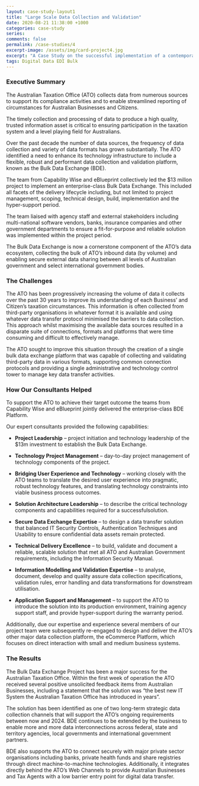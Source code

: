 ```yaml
---
layout: case-study-layout1
title: "Large Scale Data Collection and Validation"
date: 2020-08-21 11:38:00 +1000
categories: case-study
series: 
comments: false
permalink: /case-studies/4
excerpt-image: /assets/img/card-project4.jpg
excerpt: "A Case Study on the successful implementation of a contemporary data collection and validation solution."
tags: Digital Data EDI Bulk
---
```


### Executive Summary


The Australian Taxation Office (ATO) collects data from numerous sources to support its
compliance activities and to enable streamlined reporting of circumstances for Australian
Businesses and Citizens.

The timely collection and processing of data to produce a high quality, trusted information
asset is critical to ensuring participation in the taxation system and a level playing
field for Australians.

Over the past decade the number of data sources, the frequency of data collection and
variety of data formats has grown substantially. The ATO identified a need to enhance its
technology infrastructure to include a flexible, robust and performant data collection and
validation platform, known as the Bulk Data Exchange (BDE).

The team from Capability Wise and eBlueprint collectively led the $13 millon project to
implement an enterprise-class Bulk Data Exchange. This included all facets of the delivery
lifecycle including, but not limited to project management, scoping, technical design,
build, implementation and the hyper-support period.

The team liaised with agency staff and external stakeholders including multi-national
software vendors, banks, insurance companies and other government departments to
ensure a fit-for-purpose and reliable solution was implemented within the project
period.

The Bulk Data Exchange is now a cornerstone component of the ATO’s data ecosystem,
collecting the bulk of ATO’s inbound data (by volume) and enabling secure external data
sharing between all levels of Australian government and select international government
bodies.


### The Challenges

The ATO has been progressively increasing the volume of data it collects over the past 30 years to improve its understanding of each Business’ and Citizen’s taxation circumstances. This information is often collected from third-party organisations in whatever format it is available and using whatever data transfer protocol minimised the barriers to data collection. This approach whilst maximising the available data sources resulted in a disparate suite of connections, formats and platforms that were time consuming and difficult to effectively manage.

The ATO sought to improve this situation through the creation of a single bulk data exchange platform that was capable of collecting and validating third-party data in various formats, supporting common connection protocols and providing a single administrative and technology control tower to manage key data transfer activities.



### How Our Consultants Helped
To support the ATO to achieve their target outcome the teams from Capability Wise and eBlueprint jointly delivered the enterprise-class BDE Platform. 

Our expert consultants provided the following capabilities:

- **Project Leadership** – project initiation and technology leadership of the $13m investment to establish the Bulk Data Exchange.

- **Technology Project Management** – day-to-day project management of technology components of the project.

- **Bridging User Experience and Technology** – working closely with the ATO teams to translate the desired user experience into pragmatic, robust technology features, and translating technology constraints into viable business process outcomes.

- **Solution Architecture Leadership** – to describe the critical technology components and capabilities required for a successfulsolution.

- **Secure Data Exchange Expertise** – to design a data transfer solution that balanced IT Security Controls, Authentication Techniques and Usability to ensure confidential data assets remain protected.

- **Technical Delivery Excellence** – to build, validate and document a reliable, scalable solution that met all ATO and Australian Government requirements, including the Information Security Manual.

- **Information Modelling and Validation Expertise** – to analyse, document, develop and quality assure data collection specifications, validation rules, error handling and data transformations for downstream utilisation.

- **Application Support and Management** – to support the ATO to introduce the solution into its production environment, training agency support staff, and provide hyper-support during the warranty period.


Additionally, due our expertise and experience several members of our project team were subsequently re-engaged to design and deliver the ATO’s other major data collection platform, the eCommerce Platform, which focuses on direct interaction with small and medium business systems.


### The Results

The Bulk Data Exchange Project has been a major success for the Australian Taxation Office. Within the first week of operation the ATO received several positive unsolicited feedback items from Australian Businesses, including a statement that the solution was “the best new IT System the Australian Taxation Office has introduced in years”.

The solution has been identified as one of two long-term strategic data collection channels that will support the ATO’s ongoing requirements between now and 2024. BDE continues to be extended by the business to enable more and more data interconnections across federal, state and territory agencies, local governments and international government partners.

BDE also supports the ATO to connect securely with major private sector organisations including banks, private health funds and share registries through direct machine-to-machine technologies. Additionally, it integrates directly behind the ATO’s Web Channels to provide Australian Businesses and Tax Agents with a low barrier entry point for digital data transfer.




